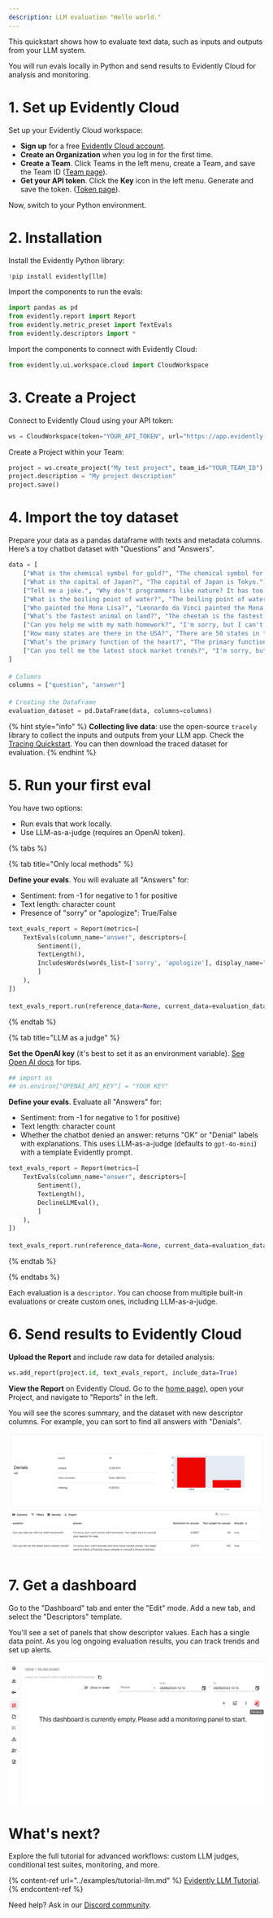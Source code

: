 ```yaml
---
description: LLM evaluation "Hello world." 
---
```


This quickstart shows how to evaluate text data, such as inputs and outputs from your LLM system.

You will run evals locally in Python and send results to Evidently Cloud for analysis and monitoring.

# 1. Set up Evidently Cloud 

Set up your Evidently Cloud workspace:
* **Sign up** for a free [Evidently Cloud account](https://app.evidently.cloud/signup).
* **Create an Organization** when you log in for the first time.
* **Create a Team**. Click Teams in the left menu, create a Team, and save the Team ID ([Team page](https://app.evidently.cloud/teams)).
* **Get your API token**. Click the **Key** icon in the left menu. Generate and save the token. ([Token page](https://app.evidently.cloud/token)).

Now, switch to your Python environment.

# 2. Installation

Install the Evidently Python library: 

```python
!pip install evidently[llm]
```

Import the components to run the evals:

```python
import pandas as pd
from evidently.report import Report
from evidently.metric_preset import TextEvals
from evidently.descriptors import *
```

Import the components to connect with Evidently Cloud:

```python
from evidently.ui.workspace.cloud import CloudWorkspace
```

# 3. Create a Project

Connect to Evidently Cloud using your API token:

```python
ws = CloudWorkspace(token="YOUR_API_TOKEN", url="https://app.evidently.cloud")
```

Create a Project within your Team:

```python
project = ws.create_project("My test project", team_id="YOUR_TEAM_ID")
project.description = "My project description"
project.save()
```

# 4. Import the toy dataset 

Prepare your data as a pandas dataframe with texts and metadata columns. Here’s a toy chatbot dataset with "Questions" and "Answers".

```python
data = [
    ["What is the chemical symbol for gold?", "The chemical symbol for gold is Au."],
    ["What is the capital of Japan?", "The capital of Japan is Tokyo."],
    ["Tell me a joke.", "Why don't programmers like nature? It has too many bugs!"],
    ["What is the boiling point of water?", "The boiling point of water is 100 degrees Celsius (212 degrees Fahrenheit)."],
    ["Who painted the Mona Lisa?", "Leonardo da Vinci painted the Mona Lisa."],
    ["What’s the fastest animal on land?", "The cheetah is the fastest land animal, capable of running up to 75 miles per hour."],
    ["Can you help me with my math homework?", "I'm sorry, but I can't assist with homework. You might want to consult your teacher for help."],
    ["How many states are there in the USA?", "There are 50 states in the USA."],
    ["What’s the primary function of the heart?", "The primary function of the heart is to pump blood throughout the body."],
    ["Can you tell me the latest stock market trends?", "I'm sorry, but I can't provide real-time stock market trends. You might want to check a financial news website or consult a financial advisor."]
]

# Columns
columns = ["question", "answer"]

# Creating the DataFrame
evaluation_dataset = pd.DataFrame(data, columns=columns)

```
{% hint style="info" %}
**Collecting live data**: use the open-source `tracely` library to collect the inputs and outputs from your LLM app. Check the [Tracing Quickstart](cloud_quickstart_tracing.md). You can then download the traced dataset for evaluation. 
{% endhint %}

# 5. Run your first eval

You have two options:
* Run evals that work locally.
* Use LLM-as-a-judge (requires an OpenAI token).

{% tabs %}

{% tab title="Only local methods" %} 

**Define your evals**. You will evaluate all "Answers" for:
* Sentiment: from -1 for negative to 1 for positive
* Text length: character count
* Presence of "sorry" or "apologize": True/False

```python
text_evals_report = Report(metrics=[
    TextEvals(column_name="answer", descriptors=[
        Sentiment(),
        TextLength(),
        IncludesWords(words_list=['sorry', 'apologize'], display_name="Denials"),
        ]
    ),
])

text_evals_report.run(reference_data=None, current_data=evaluation_dataset)
```

{% endtab %}

{% tab title="LLM as a judge" %}

**Set the OpenAI key** (it's best to set it as an environment variable). [See Open AI docs](https://help.openai.com/en/articles/5112595-best-practices-for-api-key-safety) for tips. 

```python
## import os
## os.environ["OPENAI_API_KEY"] = "YOUR KEY"
```

**Define your evals**. Evaluate all "Answers" for:
* Sentiment: from -1 for negative to 1 for positive)
* Text length: character count
* Whether the chatbot denied an answer: returns "OK" or "Denial" labels with explanations. This uses LLM-as-a-judge (defaults to `gpt-4o-mini`) with a template Evidently prompt.  

```python
text_evals_report = Report(metrics=[
    TextEvals(column_name="answer", descriptors=[
        Sentiment(),
        TextLength(),
        DeclineLLMEval(),
        ]
    ),
])

text_evals_report.run(reference_data=None, current_data=evaluation_dataset)
```

{% endtab %}

{% endtabs %}

Each evaluation is a `descriptor`. You can choose from multiple built-in evaluations or create custom ones, including LLM-as-a-judge.

# 6. Send results to Evidently Cloud 

**Upload the Report** and include raw data for detailed analysis:

```python
ws.add_report(project.id, text_evals_report, include_data=True)
```

**View the Report** on Evidently Cloud. Go to the [home page](https://app.evidently.cloud/)), open your Project, and navigate to "Reports" in the left.

You will see the scores summary, and the dataset with new descriptor columns. For example, you can sort to find all answers with "Denials".

![](../.gitbook/assets/cloud/qs_denials.png)

# 7. Get a dashboard 

Go to the "Dashboard" tab and enter the "Edit" mode. Add a new tab, and select the "Descriptors" template.

You'll see a set of panels that show descriptor values. Each has a single data point. As you log ongoing evaluation results, you can track trends and set up alerts. 

![](../.gitbook/assets/cloud/add_descriptor_tab.gif)

# What's next?

Explore the full tutorial for advanced workflows: custom LLM judges, conditional test suites, monitoring, and more.

{% content-ref url="../examples/tutorial-llm.md" %}
[Evidently LLM Tutorial](../examples/tutorial-llm.md). 
{% endcontent-ref %}

Need help? Ask in our [Discord community](https://discord.com/invite/xZjKRaNp8b).
